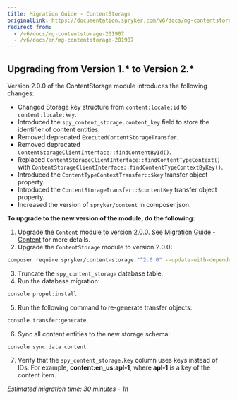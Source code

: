 ```yaml
---
title: Migration Guide - ContentStorage
originalLink: https://documentation.spryker.com/v6/docs/mg-contentstorage-201907
redirect_from:
  - /v6/docs/mg-contentstorage-201907
  - /v6/docs/en/mg-contentstorage-201907
---
```


## Upgrading from Version 1.* to Version 2.*
Version 2.0.0 of the ContentStorage module  introduces the following changes:

* Changed Storage key structure from `content:locale:id` to `content:locale:key`.
* Introduced the `spy_content_storage.content_key` field to store the identifier of content entities.
* Removed deprecated `ExecutedContentStorageTransfer`.
* Removed deprecated `ContentStorageClientInterface::findContentById()`.
* Replaced `ContentStorageClientInterface::findContentTypeContext()` with `ContentStorageClientInterface::findContentTypeContextByKey()`.
* Introduced the `ContentTypeContextTransfer::$key` transfer object property.
* Introduced the `ContentStorageTransfer::$contentKey` transfer object property.
* Increased the version of `spryker/content` in composer.json.

**To upgrade to the new version of the module, do the following:**
1. Upgrade the `Content` module to version 2.0.0. See [Migration Guide - Content](/docs/scos/dev/migration-and-integration/201907.0/module-migration-guides/migration-guide-content.html) for more details.
2. Upgrade the `ContentStorage` module to version 2.0.0:

```bash
composer require spryker/content-storage:"^2.0.0" --update-with-dependencies
```
3. Truncate the `spy_content_storage` database table.
4. Run the database migration:

```bash
console propel:install
```
5. Run the following command to re-generate transfer objects:

```bash
console transfer:generate
```
6. Sync all content entities to the new storage schema:

```bash
console sync:data content
```
7. Verify that the `spy_content_storage.key` column uses keys instead of IDs. For example, **content:en_us:apl-1**, where **apl-1** is a key of the content item.

_Estimated migration time: 30 minutes - 1h_

<!-- Last review date: Jul 08, 2019 by Alexander Veselov, Yuliia Boiko-->
